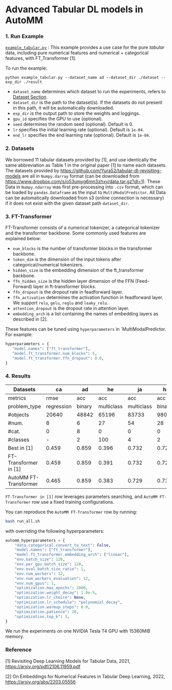# Advanced Tabular DL models in AutoMM

### 1. Run Example

[`example_tabular.py`](./example_tabular.py) : This example provides a use case for the pure _tabular_ data, including pure numerical features and numerical + categorical features, with FT_Transformer [1].

To run the example:

`python example_tabular.py --dataset_name ad --dataset_dir ./dataset --exp_dir ./result`

- `dataset_name` determines which dataset to run the experiments, refers to [Dataset Section](###2.-Datasets).
- `dataset_dir` is the path to the dataset(s). If the datasets do not present in this path, it will be automatically downloaded.
- `exp_dir` is the output path to store the weights and loggings.
- `gpu_id` specifies the GPU to use (optional).
- `seed` determines the random seed (optional). Default is 0.
- `lr` specifies the initial learning rate (optional). Default is `1e-04`.
- `end_lr` specifies the end learning rate (optional). Default is `1e-04`.

### 2. Datasets

We borrowed 11 tabular datasets provided by [1], and use identically the same abbreviation as Table 1 in the original paper [1] to name each datasets.
The datasets provided by https://github.com/Yura52/tabular-dl-revisiting-models are all in `Numpy.darray` format (can be downloaded from https://www.dropbox.com/s/o53umyg6mn3zhxy/data.tar.gz?dl=1).
These Data in `Numpy.ndarray` was first pre-processing into `.csv` format, which can be loaded by `pandas.Dataframe` as the input to `MultiModalPredictor`.
All Data can be automatically downloaded from s3 (online connection is necessary) if it does not exist with the given dataset path `dataset_dir`.

### 3. FT-Transformer

FT-Transformer consists of a numerical tokenizer, a categorical tokenizer and the transformer backbone. Some commonly used features are explained below:

- `num_blocks` is the number of transformer blocks in the transformer backbone.
- `token_dim` is the dimension of the input tokens after categorical/numerical tokenizers.
- `hidden_size` is the embedding dimension of the ft_transformer backbone.
- `ffn_hidden_size` is the hidden layer dimension of the FFN (Feed-Forward) layer in ft-transformer blocks.
- `ffn_dropout` is the dropout rate in feadforward layer.
- `ffn_activation` determines the activation function in feadforward layer. We support `relu`, `gelu`, `reglu` and `leaky_relu`.
- `attention_dropout` is the dropout rate in attention layer.
- `embedding_arch` is a list containing the names of embedding layers as described in [2].

These features can be tuned using `hyperparameters` in `MultiModalPredictor. For example:

```python
hyperparameters = {
   "model.names": ["ft_transformer"],
   "model.ft_transformer.num_blocks": 5,
   "model.ft_transformer.ffn_dropout": 0.0,
}
```

### 4. Results

| Datasets              | ca         | ad     | he         | ja         | hi     | al         | ep           | ye         | co         | ya         | mi         |
| --------------------- | ---------- | ------ | ---------- | ---------- | ------ | ---------- | ------------ | ---------- | ---------- | ---------- | ---------- |
| metrics               | rmse       | acc    | acc        | acc        | acc    | acc        | acc          | rmse       | acc        | rmse       | rmse       |
| problem_type          | regression | binary | multiclass | multiclass | binary | multiclass | binary       | regression | multiclass | regression | regression |
| #objects              | 20640      | 48842  | 65196      | 83733      | 98050  | 108000     | 500000       | 515345     | 581012     | 709877     | 1200192    |
| #num.                 | 8          | 6      | 27         | 54         | 28     | 128        | 2000         | 90         | 54         | 699        | 136        |
| #cat.                 | 0          | 8      | 0          | 0          | 0      | 0          | 0            | 0          | 0          | 0          | 0          |
| #classes              | -          | 2      | 100        | 4          | 2      | 1000       | 2            | -          | 7          | -          | -          |
| Best in [1]           | 0.459      | 0.859  | 0.396      | 0.732      | 0.729  | 0.963      | 0.8982       | 8.794      | 0.970      | 0.753      | 0.745      |
| FT-Transformer in [1] | 0.459      | 0.859  | 0.391      | 0.732      | 0.729  | 0.960      | 0.8982       | 8.855      | 0.970      | 0.756      | 0.746      |
| AutoMM FT-Transformer | 0.465      | 0.859  | 0.383      | 0.729      | 0.734  | 0.952      | RuntimeError | 8.873      | 0.963      | 0.759      | 0.761      |

`FT-Transformer in [1]` row leverages parameters searching, and `AutoMM FT-Transformer` row use a fixed training configurations.

You can reproduce the `AutoMM FT-Transformer` row by running:

```bash
bash run_all.sh
```

with overriding the following hyperparameters:

```python
automm_hyperparameters = {
    "data.categorical.convert_to_text": False,
    "model.names": ["ft_transformer"],
    "model.ft_transformer.embedding_arch": ["linear"],
    "env.batch_size": 128,
    "env.per_gpu_batch_size": 128,
    "env.eval_batch_size_ratio": 1,
    "env.num_workers": 12,
    "env.num_workers_evaluation": 12,
    "env.num_gpus": 1,
    "optimization.max_epochs": 2000,
    "optimization.weight_decay": 1.0e-5,
    "optimization.lr_choice": None,
    "optimization.lr_schedule": "polynomial_decay",
    "optimization.warmup_steps": 0.0,
    "optimization.patience": 20,
    "optimization.top_k": 3,
}
```

We run the experiments on one NVIDIA Tesla T4 GPU with 15360MiB memory.

### Reference

[1] Revisiting Deep Learning Models for Tabular Data, 2021, <https://arxiv.org/pdf/2106.11959.pdf>

[2] On Embeddings for Numerical Features in Tabular Deep Learning, 2022, <https://arxiv.org/abs/2203.05556>
